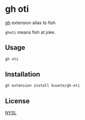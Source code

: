 # gh oti
[gh](https://github.com/cli/cli) extension alias to fish

`ghoti` means fish at joke.

## Usage

```sh
gh oti
```

## Installation

```sh
gh extension install kuuote/gh-oti
```

## License

[NYSL](http://www.kmonos.net/nysl/)
